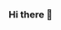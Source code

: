 ### Hi there 👋

<!--
**N8DVS117/N8DVS117** is a ✨ _special_ ✨ repository because its `README.md` (this file) appears on your GitHub profile.

Here are some ideas to get you started:

- 🔭 I’m currently working on regaining control of my Note 20.
- 🌱 I’m currently learning how to use Termux.
- 👯 I’m looking to collaborate on some anti-hack apps
- 🤔 I’m looking for help with regaining superuser on my phone.
- 💬 Ask me about to go crazy.
- 📫 How to reach me: n8dvs17@gmail.com
- 😄 Pronouns: adept, astute, and fighter.
- ⚡ Fun fact: Ive never messed with computers. I am a country boy.
-->
